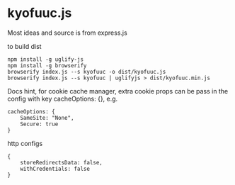 # kyofuuc.js

Most ideas and source is from express.js


to build dist

```
npm install -g uglify-js
npm install -g browserify
browserify index.js --s kyofuuc -o dist/kyofuuc.js
browserify index.js --s kyofuuc | uglifyjs > dist/kyofuuc.min.js
```


Docs hint, 
for cookie cache manager, extra cookie props can be pass in the config with key
cacheOptions: {}, e.g.

```
cacheOptions: {
	SameSite: "None",
	Secure: true
}
```

http configs
```
{
	storeRedirectsData: false,
	withCredentials: false
}
```